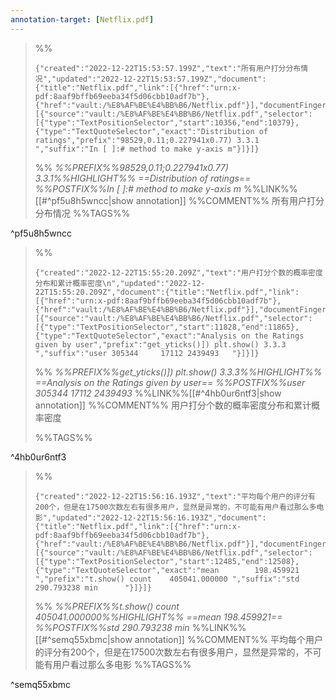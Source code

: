 ```yaml
---
annotation-target: [Netflix.pdf]
---
```




>%%
>```annotation-json
>{"created":"2022-12-22T15:53:57.199Z","text":"所有用户打分分布情况","updated":"2022-12-22T15:53:57.199Z","document":{"title":"Netflix.pdf","link":[{"href":"urn:x-pdf:8aaf9bffb69eeba34f5d06cbb10adf7b"},{"href":"vault:/%E8%AF%BE%E4%BB%B6/Netflix.pdf"}],"documentFingerprint":"8aaf9bffb69eeba34f5d06cbb10adf7b"},"uri":"vault:/%E8%AF%BE%E4%BB%B6/Netflix.pdf","target":[{"source":"vault:/%E8%AF%BE%E4%BB%B6/Netflix.pdf","selector":[{"type":"TextPositionSelector","start":10356,"end":10379},{"type":"TextQuoteSelector","exact":"Distribution of ratings","prefix":"98529,0.11;0.227941x0.77) 3.3.1 ","suffix":"In [ ]:# method to make y-axis m"}]}]}
>```
>%%
>*%%PREFIX%%98529,0.11;0.227941x0.77) 3.3.1%%HIGHLIGHT%% ==Distribution of ratings== %%POSTFIX%%In [ ]:# method to make y-axis m*
>%%LINK%%[[#^pf5u8h5wncc|show annotation]]
>%%COMMENT%%
>所有用户打分分布情况
>%%TAGS%%
>
^pf5u8h5wncc


>%%
>```annotation-json
>{"created":"2022-12-22T15:55:20.209Z","text":"用户打分个数的概率密度分布和累计概率密度\n","updated":"2022-12-22T15:55:20.209Z","document":{"title":"Netflix.pdf","link":[{"href":"urn:x-pdf:8aaf9bffb69eeba34f5d06cbb10adf7b"},{"href":"vault:/%E8%AF%BE%E4%BB%B6/Netflix.pdf"}],"documentFingerprint":"8aaf9bffb69eeba34f5d06cbb10adf7b"},"uri":"vault:/%E8%AF%BE%E4%BB%B6/Netflix.pdf","target":[{"source":"vault:/%E8%AF%BE%E4%BB%B6/Netflix.pdf","selector":[{"type":"TextPositionSelector","start":11828,"end":11865},{"type":"TextQuoteSelector","exact":"Analysis on the Ratings given by user","prefix":"get_yticks()]) plt.show() 3.3.3 ","suffix":"user 305344     17112 2439493   "}]}]}
>```
>%%
>*%%PREFIX%%get_yticks()]) plt.show() 3.3.3%%HIGHLIGHT%% ==Analysis on the Ratings given by user== %%POSTFIX%%user 305344     17112 2439493*
>%%LINK%%[[#^4hb0ur6ntf3|show annotation]]
>%%COMMENT%%
>用户打分个数的概率密度分布和累计概率密度
>
>%%TAGS%%
>
^4hb0ur6ntf3


>%%
>```annotation-json
>{"created":"2022-12-22T15:56:16.193Z","text":"平均每个用户的评分有200个，但是在17500次数左右有很多用户，显然是异常的，不可能有用户看过那么多电影","updated":"2022-12-22T15:56:16.193Z","document":{"title":"Netflix.pdf","link":[{"href":"urn:x-pdf:8aaf9bffb69eeba34f5d06cbb10adf7b"},{"href":"vault:/%E8%AF%BE%E4%BB%B6/Netflix.pdf"}],"documentFingerprint":"8aaf9bffb69eeba34f5d06cbb10adf7b"},"uri":"vault:/%E8%AF%BE%E4%BB%B6/Netflix.pdf","target":[{"source":"vault:/%E8%AF%BE%E4%BB%B6/Netflix.pdf","selector":[{"type":"TextPositionSelector","start":12485,"end":12508},{"type":"TextQuoteSelector","exact":"mean        198.459921 ","prefix":"t.show() count    405041.000000 ","suffix":"std         290.793238 min      "}]}]}
>```
>%%
>*%%PREFIX%%t.show() count    405041.000000%%HIGHLIGHT%% ==mean        198.459921== %%POSTFIX%%std         290.793238 min*
>%%LINK%%[[#^semq55xbmc|show annotation]]
>%%COMMENT%%
>平均每个用户的评分有200个，但是在17500次数左右有很多用户，显然是异常的，不可能有用户看过那么多电影
>%%TAGS%%
>
^semq55xbmc

